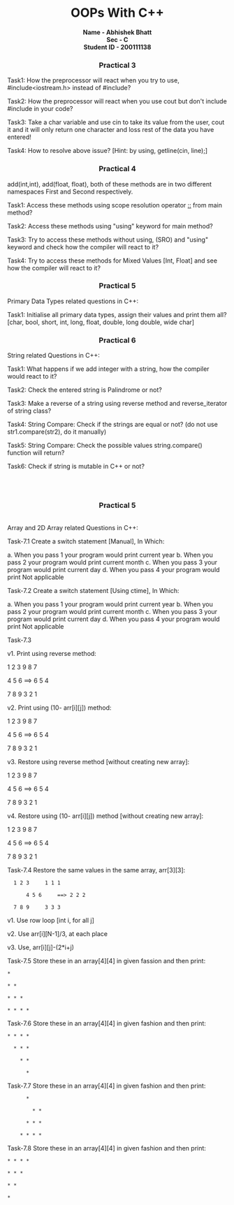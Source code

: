<h1 align="center">OOPs With C++</h1>

<div align="center">
<b>Name - Abhishek Bhatt
<br>
Sec - C
<br>
Student ID - 200111138</b>
</div>



<h3 align="center">Practical 3</h3>

Task1: How the preprocessor will react when you try to use, #include<iostream.h> instead of #include<iostream>?

Task2: How the preprocessor will react when you use cout but don't include #include<iostream> in your code?

Task3: Take a char variable and use cin to take its value from the user, cout it and it will only return one character and loss rest of the data you have entered!

Task4: How to resolve above issue? [Hint: by using, getline(cin, line);]
  
  
  
  
  
  <h3 align="center">Practical 4</h3>
  
  add(int,int), add(float, float), both of these methods are in two different namespaces First and Second respectively.

Task1: Access these methods using scope resolution operator [::](SRO) from main method?

Task2: Access these methods using "using" keyword for main method?

Task3:  Try to access these methods without using, (SRO) and "using" keyword and check how the compiler will react to it?

Task4: Try to access these methods for Mixed Values [Int, Float] and see how the compiler will react to it?
  
  
  
<h3 align="center">Practical 5</h3>
  
Primary Data Types related questions in C++:

Task1: Initialise all primary data types, assign their values and print them all?
[char, bool, short, int, long, float, double, long double, wide char]


 
  
  <h3 align="center">Practical 6</h3>
  
  String related Questions in C++:

Task1: What happens if we add integer with a string, how the compiler would react to it?
  
Task2: Check the entered string is Palindrome or not?
  
Task3: Make a reverse of a string using reverse method and reverse_iterator of string class?

Task4: String Compare: Check if the strings are equal or not? (do not use str1.compare(str2), do it manually)

Task5: String Compare: Check the possible values string.compare() function will return?
  
Task6: Check if string is mutable in C++ or not?
  
  
  
  
  
  <br><br>
  
<h3 align="center">Practical 5</h3>
  
  <br>
  Array and 2D Array related Questions in C++:

Task-7.1 Create a switch statement [Manual], In Which:

  a. When you pass 1 your program would print current year
  b. When you pass 2 your program would print current month
  c. When you pass 3 your program would print current day
  d. When you pass 4 your program would print Not applicable



Task-7.2 Create a switch statement [Using ctime], In Which:

  a. When you pass 1 your program would print current year
  b. When you pass 2 your program would print current month
  c. When you pass 3 your program would print current day
  d. When you pass 4 your program would print Not applicable



Task-7.3

  v1. Print using reverse method:

  1 2 3 		9 8 7

  4 5 6  ==>    6 5 4

  7 8 9             3 2 1

   

  v2. Print using (10- arr[i][j])  method:

  1 2 3 		9 8 7

  4 5 6  ==>    6 5 4

  7 8 9             3 2 1

  

  v3. Restore using reverse method [without creating new array]:

  1 2 3 		9 8 7

  4 5 6  ==>    6 5 4

  7 8 9             3 2 1

  

  v4. Restore using (10- arr[i][j]) method [without creating new array]:

  1 2 3 		9 8 7

  4 5 6  ==>    6 5 4

  7 8 9              3 2 1



Task-7.4 Restore the same values in the same array, arr[3][3]:

	  1 2 3		1 1 1

          4 5 6     ==> 2 2 2

	  7 8 9		3 3 3  

  v1. Use row loop [int i, for all j]

  v2. Use arr[i][N-1]/3, at each place

  v3. Use, arr[i][j]-(2*i+j)



Task-7.5 Store these in an array[4][4] in given fassion and then print:

	*

	* *

	* * *

	* * * *



Task-7.6 Store these in an array[4][4] in given fashion and then print:

	* * * *

	  * * *

	    * * 

	      *



Task-7.7 Store these in an array[4][4] in given fashion and then print:

		  *

	        * *

	      * * *

	    * * * *

	  

Task-7.8 Store these in an array[4][4] in given fashion and then print:

	* * * *

	* * *

	* * 

	*

  
